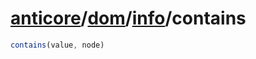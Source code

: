 # [anticore](../../../../../#reference)/[dom](../../#reference)/[info](../#reference)/<a name="reference">contains</a>

```js
contains(value, node)
```
